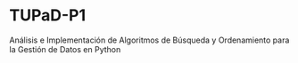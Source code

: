# TUPaD-P1
Análisis e Implementación de Algoritmos de Búsqueda  y Ordenamiento para la Gestión de Datos en Python
